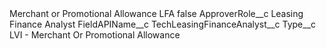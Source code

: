 <?xml version="1.0" encoding="UTF-8"?>
<CustomMetadata xmlns="http://soap.sforce.com/2006/04/metadata" xmlns:xsi="http://www.w3.org/2001/XMLSchema-instance" xmlns:xsd="http://www.w3.org/2001/XMLSchema">
    <label>Merchant or Promotional Allowance LFA</label>
    <protected>false</protected>
    <values>
        <field>ApproverRole__c</field>
        <value xsi:type="xsd:string">Leasing Finance Analyst</value>
    </values>
    <values>
        <field>FieldAPIName__c</field>
        <value xsi:type="xsd:string">TechLeasingFinanceAnalyst__c</value>
    </values>
    <values>
        <field>Type__c</field>
        <value xsi:type="xsd:string">LVI - Merchant Or Promotional Allowance</value>
    </values>
</CustomMetadata>

